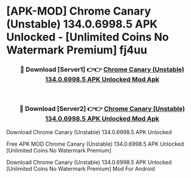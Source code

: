 # [APK-MOD] Chrome Canary (Unstable) 134.0.6998.5 APK Unlocked - [Unlimited Coins No Watermark Premium] fj4uu



<div align="center">
<h3>🔴 Download [Server1] 👉👉 <a href="https://momento.my/?title=Chrome_Canary_(Unstable)_134.0.6998.5_APK_Unlocked">Chrome Canary (Unstable) 134.0.6998.5 APK Unlocked Mod Apk</a></h3><br>

<h3>🔴 Download [Server2] 👉👉 <a href="https://momento.my/?title=Chrome_Canary_(Unstable)_134.0.6998.5_APK_Unlocked">Chrome Canary (Unstable) 134.0.6998.5 APK Unlocked Mod Apk</a></h3>
</div>



Download Chrome Canary (Unstable) 134.0.6998.5 APK Unlocked 

Free APK MOD Chrome Canary (Unstable) 134.0.6998.5 APK Unlocked [Unlimited Coins No Watermark Premium]

Download Chrome Canary (Unstable) 134.0.6998.5 APK Unlocked [Unlimited Coins No Watermark Premium] Mod For Android
